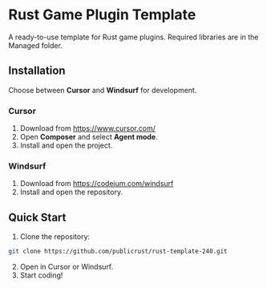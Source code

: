 # Rust Game Plugin Template

A ready-to-use template for Rust game plugins. Required libraries are in the Managed folder.

## Installation

Choose between **Cursor** and **Windsurf** for development.

### Cursor
1. Download from https://www.cursor.com/
2. Open **Composer** and select **Agent mode**.
3. Install and open the project.

### Windsurf
1. Download from https://codeium.com/windsurf
2. Install and open the repository.

## Quick Start

1. Clone the repository:
```bash
git clone https://github.com/publicrust/rust-template-240.git
```
2. Open in Cursor or Windsurf.
3. Start coding!

